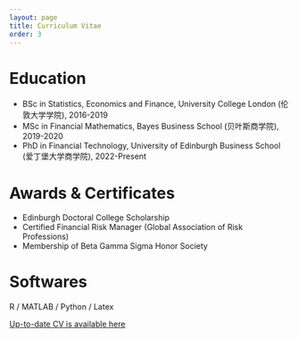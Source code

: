 ```yaml
---
layout: page
title: Curriculum Vitae
order: 3
---
```


Education
======

* BSc in Statistics, Economics and Finance, University College London (伦敦大学学院), 2016-2019
* MSc in Financial Mathematics, Bayes Business School (贝叶斯商学院), 2019-2020
* PhD in Financial Technology, University of Edinburgh Business School (爱丁堡大学商学院), 2022-Present

Awards & Certificates
======

* Edinburgh Doctoral College Scholarship
* Certified Financial Risk Manager (Global Association of Risk Professions)
* Membership of Beta Gamma Sigma Honor Society

Softwares
======

R / MATLAB / Python / Latex




<a href="https://docs.qq.com/pdf/DSUNscEJmS2F4QUpS" target="_blank">Up-to-date CV is available here</a>